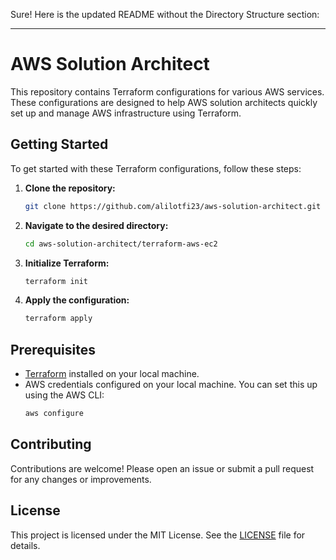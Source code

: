 Sure! Here is the updated README without the Directory Structure section:

---

# AWS Solution Architect

This repository contains Terraform configurations for various AWS services. These configurations are designed to help AWS solution architects quickly set up and manage AWS infrastructure using Terraform.

## Getting Started

To get started with these Terraform configurations, follow these steps:

1. **Clone the repository:**
   ```bash
   git clone https://github.com/alilotfi23/aws-solution-architect.git
   ```

2. **Navigate to the desired directory:**
   ```bash
   cd aws-solution-architect/terraform-aws-ec2
   ```

3. **Initialize Terraform:**
   ```bash
   terraform init
   ```

4. **Apply the configuration:**
   ```bash
   terraform apply
   ```

## Prerequisites

- [Terraform](https://www.terraform.io/downloads.html) installed on your local machine.
- AWS credentials configured on your local machine. You can set this up using the AWS CLI:
  ```bash
  aws configure
  ```

## Contributing

Contributions are welcome! Please open an issue or submit a pull request for any changes or improvements.

## License

This project is licensed under the MIT License. See the [LICENSE](LICENSE) file for details.

